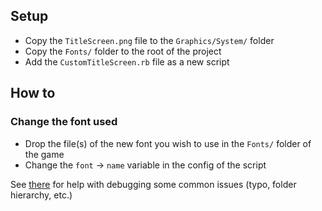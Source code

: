 ## Setup

- Copy the `TitleScreen.png` file to the `Graphics/System/` folder
- Copy the `Fonts/` folder to the root of the project
- Add the `CustomTitleScreen.rb` file as a new script

## How to

### Change the font used

- Drop the file(s) of the new font you wish to use in the `Fonts/` folder of the game
- Change the `font` -> `name` variable in the config of the script

See [there](https://forums.rpgmakerweb.com/index.php?threads/how-do-i-font-change-vx-ace.136293/#post-1186160) for help with debugging some common issues (typo, folder hierarchy, etc.)


